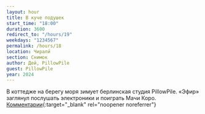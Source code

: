 ```yaml
---
layout: hour
title: В куче подушек
start_time: "18:00"
duration: 3600
redirect_to: "/hours/19"
weekdays: "1234567"
permalink: /hours/18
location: Чирали́
section: Снимок
author: Дей, PillowPile
guest: PillowPile
year: 2024
---
```


В коттедже на берегу моря зимует берлинская студия PillowPile. «Эфир» заглянул послушать электроники и поиграть Мачи Коро. [Комментарии](https://t.me/+nk0UKze8dEczZDAy){:target="_blank" rel="noopener noreferrer"}
